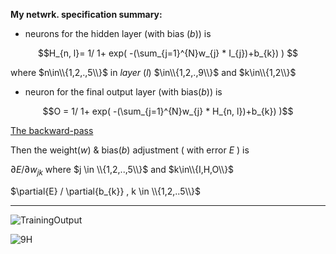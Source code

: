 **My netwrk. specification summary:**

- neurons for the hidden layer (with bias ($b$)) is

```math
H_{n, l}= 1/ 1+ exp( -(\sum_{j=1}^{N}w_{j} * I_{j})+b_{k}) ) 
```
where $n\in\\{1,2,.,5\\}$ in _layer_ ($l$) $\in\\{1,2,.,9\\}$ and $k\in\\{1,2\\}$

- neuron for the final output layer (with bias($b$)) is

```math
O = 1/ 1+ exp( -(\sum_{j=1}^{N}w_{j} * H_{n, l})+b_{k}) )
```


<ins>The backward-pass</ins>

Then the weight($w$) & bias($b$) adjustment ( with error $E$ ) is


$\partial{E} / \partial{w_{jk}}$ where $j \in \\{1,2,..,5\\}$ and $k\in\\{I,H,O\\}$

$\partial{E} / \partial{b_{k}} ,  k \in \\{1,2,..5\\}$

---



![TrainingOutput](https://github.com/fevpallar/In-rangeNeuralNet/assets/17115595/a7fadfc9-5c00-4828-88a2-6dcf7deca3c5)


![9H](https://github.com/fevpallar/In-rangeNeuralNet/assets/17115595/4ca8b79a-5ce4-48bb-9dd2-b8d48884663e)


